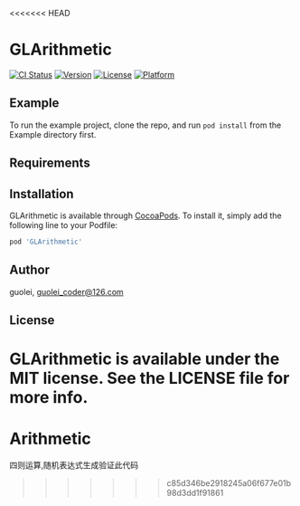 <<<<<<< HEAD
# GLArithmetic

[![CI Status](http://img.shields.io/travis/guolei/GLArithmetic.svg?style=flat)](https://travis-ci.org/guolei/GLArithmetic)
[![Version](https://img.shields.io/cocoapods/v/GLArithmetic.svg?style=flat)](http://cocoapods.org/pods/GLArithmetic)
[![License](https://img.shields.io/cocoapods/l/GLArithmetic.svg?style=flat)](http://cocoapods.org/pods/GLArithmetic)
[![Platform](https://img.shields.io/cocoapods/p/GLArithmetic.svg?style=flat)](http://cocoapods.org/pods/GLArithmetic)

## Example

To run the example project, clone the repo, and run `pod install` from the Example directory first.

## Requirements

## Installation

GLArithmetic is available through [CocoaPods](http://cocoapods.org). To install
it, simply add the following line to your Podfile:

```ruby
pod 'GLArithmetic'
```

## Author

guolei, guolei_coder@126.com

## License

GLArithmetic is available under the MIT license. See the LICENSE file for more info.
=======
# Arithmetic
四则运算,随机表达式生成验证此代码
>>>>>>> c85d346be2918245a06f677e01b98d3dd1f91861
